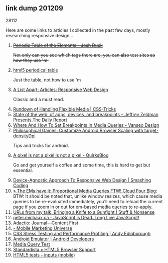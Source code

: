 <article><h2>link dump 201209</h2><time><span class="day">2</span><span class="month">8</span><span class="year">112</span></time><p>Here are some links to articles I collected in the past few days, mostly researching responsive design...</p>	<ol>			<li><s><a href="http://joshduck.com/periodic-table.html">Periodic Table of the Elements - Josh Duck</a><p>Not only can you see which tags there are, you can also test  sites as how they use 'm.</p></s></li><li><a href="http://websitesetup.org/html5-periodical-table/">html5 periodical table</a><p>Just the table, not how to use 'm</p></li>			<li><a href="http://www.alistapart.com/articles/responsive-web-design/">A List Apart: Articles: Responsive Web Design</a><p>Classic and a must read.</p></li>			<li><a href="http://css-tricks.com/rundown-of-handling-flexible-media/">Rundown of Handling Flexible Media | CSS-Tricks</a></li>			<li><a href="http://www.zeldman.com/2011/12/29/state-of-the-web-of-apps-devices-and-breakpoints/#comments">State of the web: of apps, devices, and breakpoints &ndash; Jeffrey Zeldman Presents The Daily Report</a></li>			<li><a href="http://www.vanseodesign.com/web-design/media-query-breakpoints/">Where And How To Set Breakpoints In Media Queries - Vanseo Design</a></li>			<li><a href="http://darkforge.blogspot.nl/2010/05/customize-android-browser-scaling-with.html">Philosophical Games: Customize Android Browser Scaling with target-densityDpi</a><p>Tips and tricks for android.</p></li>			<li><a href="http://www.quirksmode.org/blog/archives/2010/04/a_pixel_is_not.html">A pixel is not a pixel is not a pixel - QuirksBlog</a><p>Go and get yourself a coffee and some time, this is hard to get but essential.</p></li>			<li><a href="http://coding.smashingmagazine.com/2012/03/22/device-agnostic-approach-to-responsive-web-design/">Device-Agnostic Approach To Responsive Web Design | Smashing Coding</a></li>			<li><a href="http://blog.cloudfour.com/the-ems-have-it-proportional-media-queries-ftw/">&raquo; The EMs have it: Proportional Media Queries FTW! Cloud Four Blog</a>: BTW: It should be noted that, unlike window resizes, which cause media queries to be re-evaluated immediately, you&rsquo;ll need to reload the current page if you zoom in or out for em-based media queries to re-apply.</li>			<li><a href="http://www.stuffandnonsense.co.uk/blog/about/urls_from_my_talk_bringing_a_knife_to_a_gunfight?utm_medium=twitter">URLs from my talk, Bringing a Knife to a Gunfight | Stuff &amp; Nonsense</a></li>			<li><a href="http://peter.michaux.ca/articles/javascript-is-dead-long-live-javascript">peter.michaux.ca - JavaScript is Dead. Long Live JavaScript!</a></li><li><a href="http://adactio.com/journal/4523/">Adactio: Journal&mdash;Content First</a></li>			<li><a href="http://www.mobilemarketinguniverse.com/?p=335"> - Mobile Marketing Universe</a></li>			<li><a href="http://andy.edinborough.org/CSS-Stress-Testing-and-Performance-Profiling">CSS Stress Testing and Performance Profiling |  Andy Edinborough</a></li>			<li><a href="http://developer.android.com/guide/developing/tools/emulator.html">Android Emulator | Android Developers</a></li>			<li><a href="http://www.cloudfour.com/examples/mediaqueries/image-test/">Media Query Test</a></li>			<li><a href="http://www.standardista.com/html5">Standardista &raquo; HTML5 Browser Support</a></li>			<li><a href="http://www.quirksmode.org/html5/inputs_mobile.html">HTML5 tests - inputs (mobile)</a></li></ol></article>